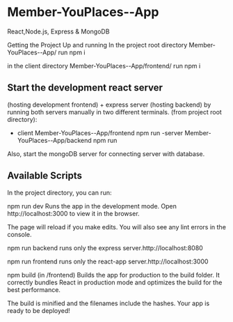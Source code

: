 # Member-YouPlaces--App

React,Node.js, Express & MongoDB 

Getting the Project Up and running
In the project root directory Member-YouPlaces--App/
run
npm i

in the client directory Member-YouPlaces--App/frontend/
run
npm i

Start the development react server 
----------------------------------
(hosting development frontend) + express server (hosting backend) by running both servers manually in two different terminals. (from project root directory):
- client
Member-YouPlaces--App/frontend
npm run 
-server
Member-YouPlaces--App/backend
npm run 

Also, start the mongoDB server for connecting server with database.

Available Scripts
--------------------
In the project directory, you can run:

npm run dev
Runs the app in the development mode.
Open http://localhost:3000 to view it in the browser.

The page will reload if you make edits.
You will also see any lint errors in the console.

npm run backend
runs only the express server.http://localhost:8080

npm run frontend
runs only the react-app server.http://localhost:3000

npm build (in /frontend)
Builds the app for production to the build folder.
It correctly bundles React in production mode and optimizes the build for the best performance.

The build is minified and the filenames include the hashes.
Your app is ready to be deployed!
